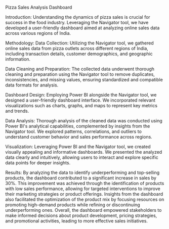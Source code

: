Pizza Sales Analysis Dashboard


Introduction: 
Understanding the dynamics of pizza sales is crucial for success in the food industry. Leveraging the Navigator tool, we have developed a user-friendly dashboard aimed at analyzing online sales data across various regions of India.

Methodology: 
Data Collection: Utilizing the Navigator tool, we gathered online sales data from pizza outlets across different regions of India, including transaction details, customer demographics, and geographic information.

Data Cleaning and Preparation: The collected data underwent thorough cleaning and preparation using the Navigator tool to remove duplicates, inconsistencies, and missing values, ensuring standardized and compatible data formats for analysis.

Dashboard Design: Employing Power BI alongside the Navigator tool, we designed a user-friendly dashboard interface. We incorporated relevant visualizations such as charts, graphs, and maps to represent key metrics and trends.

Data Analysis: Thorough analysis of the cleaned data was conducted using Power BI's analytical capabilities, complemented by insights from the Navigator tool. We explored patterns, correlations, and outliers to understand customer behavior and sales performance across regions.

Visualization: Leveraging Power BI and the Navigator tool, we created visually appealing and informative dashboards. We presented the analyzed data clearly and intuitively, allowing users to interact and explore specific data points for deeper insights.



Results: 
By analyzing the data to identify underperforming and top-selling products, the dashboard contributed to a significant increase in sales by 30%. This improvement was achieved through the identification of products with low sales performance, allowing for targeted interventions to improve their marketing strategies or product offerings. 
Insights from the dashboard also facilitated the optimization of the product mix by focusing resources on promoting high-demand products while refining or discontinuing underperforming ones. Overall, the dashboard empowered stakeholders to make informed decisions about product development, pricing strategies, and promotional activities, leading to more effective sales initiatives.
